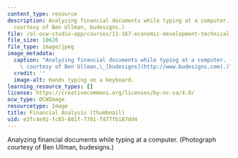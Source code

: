 ```yaml
---
content_type: resource
description: Analyzing financial documents while typing at a computer. (Photograph
  courtesy of Ben Ullman, budesigns.)
file: /ol-ocw-studio-app/courses/11-167-economic-development-technical-capabilities-spring-2004/e2fc4e92fc85801f7701fd77fb187dd4_11-167s04-th.jpg
file_size: 10626
file_type: image/jpeg
image_metadata:
  caption: "Analyzing financial documents while typing at a computer. (Photograph\
    \ courtesy of Ben Ullman,\_[budesigns](http://www.budesigns.com).)"
  credit: ''
  image-alt: Hands typing on a keyboard.
learning_resource_types: []
license: https://creativecommons.org/licenses/by-nc-sa/4.0/
ocw_type: OCWImage
resourcetype: Image
title: Financial Analysis (thumbnail)
uid: e2fc4e92-fc85-801f-7701-fd77fb187dd4
---
```

Analyzing financial documents while typing at a computer. (Photograph courtesy of Ben Ullman, budesigns.)